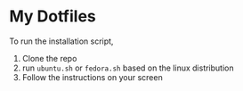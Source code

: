 # My Dotfiles

To run the installation script, 

  1. Clone the repo
  2. run `ubuntu.sh` or `fedora.sh` based on the linux distribution
  3. Follow the instructions on your screen
